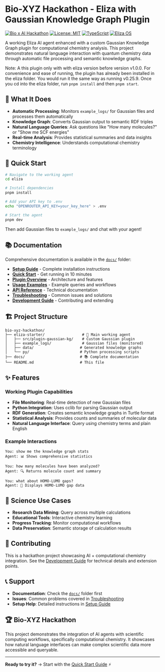 # Bio-XYZ Hackathon - Eliza with Gaussian Knowledge Graph Plugin

[![Bio x AI Hackathon](https://img.shields.io/badge/Bio%20x%20AI-Hackathon-blue)](https://bio-xyz-hackathon.com)
[![License: MIT](https://img.shields.io/badge/License-MIT-yellow.svg)](LICENSE)
[![TypeScript](https://img.shields.io/badge/typescript-5.0+-blue.svg)](https://www.typescriptlang.org/)
[![Eliza OS](https://img.shields.io/badge/Eliza_OS-Compatible-purple.svg)](https://eliza.how/)

A working Eliza AI agent enhanced with a custom Gaussian Knowledge Graph plugin for computational chemistry analysis. This project demonstrates natural language interaction with quantum chemistry data through automatic file processing and semantic knowledge graphs.

Note: A this plugin only with with eliza version before version v1.0.0. For convenience and ease of running, the plugin has already been installed in the eliza folder. You would run it the same way as running v0.25.9. Once you cd into the eliza folder, run `pnpm install` and then `pnpm start`.

## 🎯 What It Does

- **Automatic Processing**: Monitors `example_logs/` for Gaussian files and processes them automatically
- **Knowledge Graph**: Converts Gaussian output to semantic RDF triples 
- **Natural Language Queries**: Ask questions like "How many molecules?" or "Show me SCF energies"
- **Real-time Analysis**: Provides statistical summaries and data insights
- **Chemistry Intelligence**: Understands computational chemistry terminology

## 🚀 Quick Start

```bash
# Navigate to the working agent
cd eliza

# Install dependencies
pnpm install

# Add your API key to .env
echo "OPENROUTER_API_KEY=your_key_here" > .env

# Start the agent
pnpm dev
```

Then add Gaussian files to `example_logs/` and chat with your agent!

## 📚 Documentation

Comprehensive documentation is available in the [`docs/`](docs/) folder:

- **[Setup Guide](docs/setup.md)** - Complete installation instructions
- **[Quick Start](docs/quick-start.md)** - Get running in 10 minutes
- **[Plugin Overview](docs/plugin-overview.md)** - Architecture and features
- **[Usage Examples](docs/usage-examples.md)** - Example queries and workflows
- **[API Reference](docs/api-reference.md)** - Technical documentation
- **[Troubleshooting](docs/troubleshooting.md)** - Common issues and solutions
- **[Development Guide](docs/development.md)** - Contributing and extending

## 🏗️ Project Structure

```
bio-xyz-hackathon/
├── eliza-starter/                 # 🚀 Main working agent
│   ├── src/plugin-gaussian-kg/    # Custom Gaussian plugin
│   ├── example_logs/              # Gaussian files (monitored)
│   ├── data/                     # Generated knowledge graphs
│   └── py/                       # Python processing scripts
├── docs/                         # 📚 Complete documentation
└── README.md                     # This file
```

## ✨ Features

### Working Plugin Capabilities
- **File Monitoring**: Real-time detection of new Gaussian files
- **Python Integration**: Uses cclib for parsing Gaussian output
- **RDF Generation**: Creates semantic knowledge graphs in Turtle format
- **Statistical Analysis**: Provides counts and summaries of molecular data
- **Natural Language Interface**: Query using chemistry terms and plain English

### Example Interactions
```
You: show me the knowledge graph stats
Agent: 📊 Shows comprehensive statistics

You: how many molecules have been analyzed?
Agent: 🔍 Returns molecule count and summary

You: what about HOMO-LUMO gaps?
Agent: 🎯 Displays HOMO-LUMO gap data
```

## 🧪 Science Use Cases

- **Research Data Mining**: Query across multiple calculations
- **Educational Tools**: Interactive chemistry learning
- **Progress Tracking**: Monitor computational workflows
- **Data Preservation**: Semantic storage of calculation results

## 🤝 Contributing

This is a hackathon project showcasing AI + computational chemistry integration. See the [Development Guide](docs/development.md) for technical details and extension points.

## 📞 Support

- **Documentation**: Check the [`docs/`](docs/) folder first
- **Issues**: Common problems covered in [Troubleshooting](docs/troubleshooting.md)
- **Setup Help**: Detailed instructions in [Setup Guide](docs/setup.md)

## 🏆 Bio-XYZ Hackathon

This project demonstrates the integration of AI agents with scientific computing workflows, specifically computational chemistry. It showcases how natural language interfaces can make complex scientific data more accessible and queryable.

---

**Ready to try it?** → Start with the [Quick Start Guide](docs/quick-start.md) ⚡ 